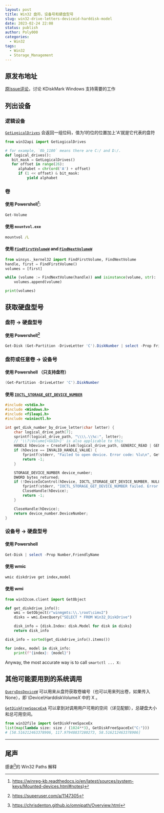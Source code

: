 ```yaml
---
layout: post
title: Win32 盘符，设备号和硬盘型号
slug: win32-drive-letters-deviceid-harddisk-model
date: 2023-02-24 22:08
status: publish
author: Poly000
categories: 
  - Win32
tags: 
  - Win32
  - Storage_Management
---
```


## 原发布地址

[原Issue评论](https://github.com/JonMagon/KDiskMark/issues/87#issuecomment-1925784750)，讨论 KDiskMark Windows 支持需要的工作

## 列出设备

### 逻辑设备

[`GetLogicalDrives`](https://learn.microsoft.com/en-us/windows/win32/api/fileapi/nf-fileapi-getlogicaldrives) 会返回一组位码，值为1的位的位置加上'A'就是它代表的盘符

```python
from win32api import GetLogicalDrives

# for example, `0b_1100` means there are C:/ and D:/.
def logical_drives():
   bit_mask = GetLogicalDrives()
   for offset in range(26):
      alphabet = chr(ord('A') + offset)
      if (1 << offset) & bit_mask:
          yield alphabet
```

### 卷

#### 使用 Powershell[^0]:

```powershell
Get-Volume
```

#### 使用 `mountvol.exe`

```cmd
mountvol /L
```

#### 使用 [`FindFirstVolumeW`] and [`FindNextVolumeW`]
[`FindFirstVolumeW`]: https://learn.microsoft.com/en-us/windows/win32/api/fileapi/nf-fileapi-findfirstvolumew
[`FindNextVolumeW`]: https://learn.microsoft.com/en-us/windows/win32/api/fileapi/nf-fileapi-findnextvolumew

```python
from winsys._kernel32 import FindFirstVolume, FindNextVolume
handle, first = FindFirstVolume()
volumes = [first]

while (volume := FindNextVolume(handle)) and isinstance(volume, str):
    volumes.append(volume)

print(volumes)
```

## 获取硬盘型号

### 盘符 -> 硬盘型号

#### 使用 Powershell[^1]

```powershell
Get-Disk (Get-Partition -DriveLetter 'C').DiskNumber | select -Prop FriendlyName
```

### 盘符或任意卷 -> 设备号

#### 使用 Powershell （只支持盘符）

```powershell
(Get-Partition -DriveLetter 'C').DiskNumber
```

#### 使用 [`IOCTL_STORAGE_GET_DEVICE_NUMBER`]
[`IOCTL_STORAGE_GET_DEVICE_NUMBER`]: https://learn.microsoft.com/en-US/windows/win32/api/winioctl/ni-winioctl-ioctl_storage_get_device_number

```c
#include <stdio.h>
#include <Windows.h>
#include <fileapi.h>
#include <winioctl.h>

int get_disk_number_by_drive_letter(char letter) {
    char logical_drive_path[7];
    sprintf(logical_drive_path, "\\\\.\\%c:", letter);
    // '\\?\Volume{<GUID>}' is also applicable to this
    HANDLE hDevice = CreateFileA(logical_drive_path, GENERIC_READ | GENERIC_WRITE, FILE_SHARE_READ | FILE_SHARE_WRITE, NULL, OPEN_EXISTING, 0, NULL);
    if (hDevice == INVALID_HANDLE_VALUE) {
        fprintf(stderr, "Failed to open device. Error code: %lu\n", GetLastError());
        return -1;
    }

    STORAGE_DEVICE_NUMBER device_number;
    DWORD bytes_returned;
    if (!DeviceIoControl(hDevice, IOCTL_STORAGE_GET_DEVICE_NUMBER, NULL, 0, &device_number, sizeof(device_number), &bytes_returned, NULL)) {
        fprintf(stderr, "IOCTL_STORAGE_GET_DEVICE_NUMBER failed. Error code: %lu\n", GetLastError());
        CloseHandle(hDevice);
        return -1;
    }

    CloseHandle(hDevice);
    return device_number.DeviceNumber;
}
```

### 设备号 -> 硬盘型号

#### 使用 Powershell

```powershell
Get-Disk | select -Prop Number,FriendlyName
```

#### 使用 wmic

```cmd
wmic diskdrive get index,model
```

#### 使用 wmi

```python
from win32com.client import GetObject

def get_diskdrive_info():
    wmi = GetObject(r"winmgmts:\\.\root\cimv2")
    disks = wmi.ExecQuery("SELECT * FROM Win32_DiskDrive")

    disk_info = {disk.Index: disk.Model for disk in disks}
    return disk_info

disk_info = sorted(get_diskdrive_info().items())

for index, model in disk_info:
    print(f"{index}: {model}")
```

Anyway, the most accurate way is to call `smartctl ... X:`

## 其他可能要用到的系统调用

[`QueryDosDeviceW`](https://learn.microsoft.com/en-us/windows/win32/api/fileapi/nf-fileapi-querydosdevicew) 可以用来从盘符获取卷编号（也可以用来列出卷，如果传入None），即 \Device\HarddiskVolume*X* 中的 X 。

[`GetDiskFreeSpaceExA`](https://learn.microsoft.com/en-us/windows/win32/api/fileapi/nf-fileapi-getdiskfreespaceexa) 可以拿到对调用用户可用的空间（详见配额），总硬盘大小和总可用空间。


```python
from win32file import GetDiskFreeSpaceEx
list(map(lambda size: size / (1024**3), GetDiskFreeSpaceEx("C:")))
# [58.516212463378906, 117.97948837280273, 58.516212463378906]
```

---------

## 尾声

感谢[^2]的 Win32 Paths 解释

[^0]: https://winreg-kb.readthedocs.io/en/latest/sources/system-keys/Mounted-devices.html#notes)
[^1]: https://superuser.com/a/1147305
[^2]: https://chrisdenton.github.io/omnipath/Overview.html